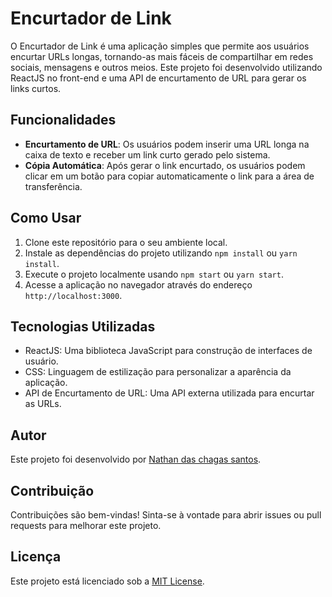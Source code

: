 # Encurtador de Link

O Encurtador de Link é uma aplicação simples que permite aos usuários encurtar URLs longas, tornando-as mais fáceis de compartilhar em redes sociais, mensagens e outros meios. Este projeto foi desenvolvido utilizando ReactJS no front-end e uma API de encurtamento de URL para gerar os links curtos.

## Funcionalidades

- **Encurtamento de URL**: Os usuários podem inserir uma URL longa na caixa de texto e receber um link curto gerado pelo sistema.
- **Cópia Automática**: Após gerar o link encurtado, os usuários podem clicar em um botão para copiar automaticamente o link para a área de transferência.


## Como Usar

1. Clone este repositório para o seu ambiente local.
2. Instale as dependências do projeto utilizando `npm install` ou `yarn install`.
3. Execute o projeto localmente usando `npm start` ou `yarn start`.
4. Acesse a aplicação no navegador através do endereço `http://localhost:3000`.

## Tecnologias Utilizadas

- ReactJS: Uma biblioteca JavaScript para construção de interfaces de usuário.
- CSS: Linguagem de estilização para personalizar a aparência da aplicação.
- API de Encurtamento de URL: Uma API externa utilizada para encurtar as URLs.

## Autor

Este projeto foi desenvolvido por [Nathan das chagas santos](https://github.com/rasta-slaine). 

## Contribuição

Contribuições são bem-vindas! Sinta-se à vontade para abrir issues ou pull requests para melhorar este projeto.

## Licença

Este projeto está licenciado sob a [MIT License](LICENSE).
